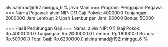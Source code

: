 alvinahmad@192 minggu_6 % java Main
=== Program Penggajian Pegawai ===
Nama Pegawai: alvin
NIP: 011
Gaji Pokok: 4000000
Tunjangan: 2000000
Jam Lembur: 2
Upah Lembur per Jam: 90000
Bonus: 50000

=== Hasil Perhitungan Gaji ===
Nama: alvin
NIP: 011
Gaji Pokok: Rp.4000000.0
Tunjangan: Rp.2000000.0
Lembur: Rp.180000.0
Bonus: Rp.50000.0
Total Gaji: Rp.6230000.0
alvinahmad@192 minggu_6 % 

